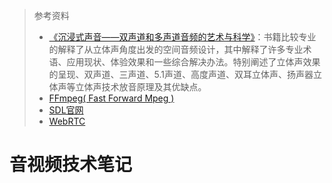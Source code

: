 > 参考资料
>
> - [《沉浸式声音——双声道和多声道音频的艺术与科学》](https://book.douban.com/subject/35525063/)：书籍比较专业的解释了从立体声角度出发的空间音频设计，其中解释了许多专业术语、应用现状、体验效果和一些综合解决办法。特别阐述了立体声效果的呈现、双声道、三声道、5.1声道、高度声道、双耳立体声、扬声器立体声等立体声技术放音原理及其优缺点。
> - [FFmpeg( Fast Forward Mpeg )](./FFmpeg.md)
> - [SDL官网](https://www.libsdl.org/)
> - [WebRTC](https://webrtc.org/?hl=zh-cn)

# 音视频技术笔记

